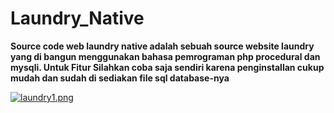 # Laundry_Native
<b>Source code web laundry native adalah sebuah source website laundry yang di bangun menggunakan bahasa pemrograman php procedural dan mysqli. Untuk Fitur Silahkan coba saja sendiri karena penginstallan cukup mudah dan sudah di sediakan file sql database-nya</b>

[![laundry1.png](https://i.postimg.cc/1zBRYmRS/laundry1.png)](https://postimg.cc/DWWKSKbp)
